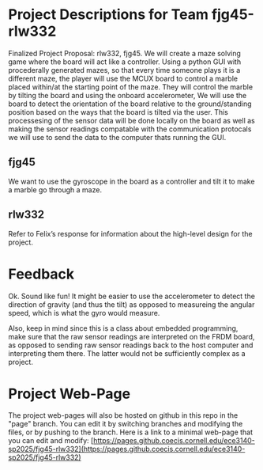 # Project Descriptions for Team fjg45-rlw332

Finalized Project Proposal: rlw332, fjg45. We will create a maze solving game where the board will act like a controller. Using a python GUI with procederally generated mazes, so that every time someone plays it is a different maze, the player will use the MCUX board to control a marble placed within/at the starting point of the maze. They will control the marble by tilting the board and using the onboard accelerometer, We will use the board to detect the orientation of the board relative to the ground/standing position based on the ways that the board is tilted via the user. This processesing of the sensor data will be done locally on the board as well as making the sensor readings compatable with the communication protocals we will use to send the data to the computer thats running the GUI. 

## fjg45
We want to use the gyroscope in the board as a controller and tilt it to make a marble go through a maze. 
## rlw332
Refer to Felix’s response for information about the high-level design for the project. 
# Feedback

Ok. Sound like fun! It might be easier to use the accelerometer to detect the direction of gravity (and thus the tilt) as opposed to measureing the angular speed, which is what the gyro would measure. 

Also, keep in mind since this is a class about embedded programming, make sure that the raw sensor readings are interpreted on the FRDM board, as opposed to sending raw sensor readings back to the host computer and interpreting them there. The latter would not be sufficiently complex as a project. 

# Project Web-Page

The project web-pages will also be hosted on github in this repo in the "page" branch. You can edit it by switching branches and modifying the files, or by pushing to the branch. Here is a link to a minimal web-page that you can edit and modify: [https://pages.github.coecis.cornell.edu/ece3140-sp2025/fjg45-rlw332](https://pages.github.coecis.cornell.edu/ece3140-sp2025/fjg45-rlw332)

